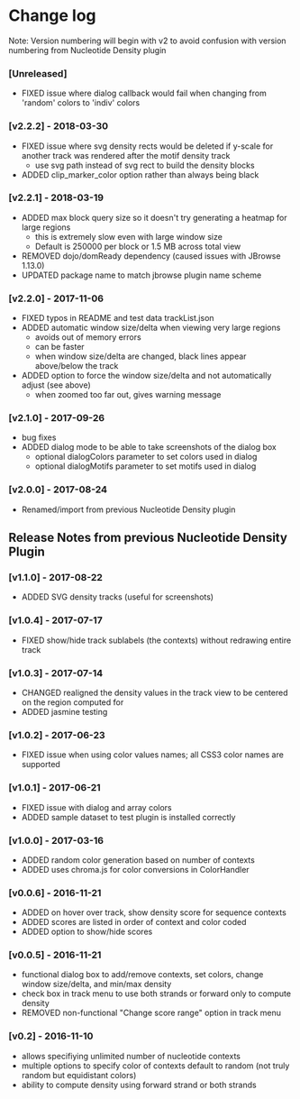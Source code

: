 # Change log
Note: Version numbering will begin with v2 to avoid confusion with version numbering from Nucleotide Density plugin

### [Unreleased]
- FIXED issue where dialog callback would fail when changing from 'random' colors to 'indiv' colors

### [v2.2.2] - 2018-03-30
- FIXED issue where svg density rects would be deleted if y-scale for another track was rendered after the motif density track
  - use svg path instead of svg rect to build the density blocks
- ADDED clip_marker_color option rather than always being black

### [v2.2.1] - 2018-03-19
- ADDED max block query size so it doesn't try generating a heatmap for large regions
  - this is extremely slow even with large window size
  - Default is 250000 per block or 1.5 MB across total view
- REMOVED dojo/domReady dependency (caused issues with JBrowse 1.13.0)
- UPDATED package name to match jbrowse plugin name scheme
  

### [v2.2.0] - 2017-11-06
- FIXED typos in README and test data trackList.json
- ADDED automatic window size/delta when viewing very large regions
  - avoids out of memory errors
  - can be faster
  - when window size/delta are changed, black lines appear above/below the track
- ADDED option to force the window size/delta and not automatically adjust (see above)
  - when zoomed too far out, gives warning message

### [v2.1.0] - 2017-09-26
- bug fixes
- ADDED dialog mode to be able to take screenshots of the dialog box
  - optional dialogColors parameter to set colors used in dialog
  - optional dialogMotifs parameter to set motifs used in dialog

### [v2.0.0] - 2017-08-24
- Renamed/import from previous Nucleotide Density plugin

## Release Notes from previous Nucleotide Density Plugin
### [v1.1.0] - 2017-08-22
- ADDED SVG density tracks (useful for screenshots)

### [v1.0.4] - 2017-07-17
- FIXED show/hide track sublabels (the contexts) without redrawing entire track

### [v1.0.3] - 2017-07-14
- CHANGED realigned the density values in the track view to be centered on the region computed for
- ADDED jasmine testing

### [v1.0.2] - 2017-06-23
- FIXED issue when using color values names; all CSS3 color names are supported

### [v1.0.1] - 2017-06-21
- FIXED issue with dialog and array colors
- ADDED sample dataset to test plugin is installed correctly

### [v1.0.0] - 2017-03-16
- ADDED random color generation based on number of contexts
- ADDED uses chroma.js for color conversions in ColorHandler

### [v0.0.6] - 2016-11-21
- ADDED on hover over track, show density score for sequence contexts
- ADDED scores are listed in order of context and color coded
- ADDED option to show/hide scores

### [v0.0.5] - 2016-11-21
- functional dialog box to add/remove contexts, set colors, change window size/delta, and min/max density
- check box in track menu to use both strands or forward only to compute density
- REMOVED non-functional "Change score range" option in track menu

### [v0.2] - 2016-11-10
- allows specifiying unlimited number of nucleotide contexts
- multiple options to specify color of contexts default to random (not truly random but equidistant colors)
- ability to compute density using forward strand or both strands